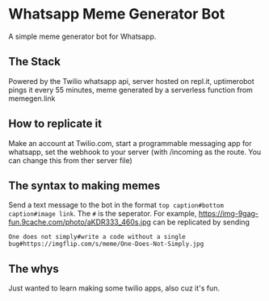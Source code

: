 # Whatsapp Meme Generator Bot
A simple meme generator bot for Whatsapp.

## The Stack
Powered by the Twilio whatsapp api, server hosted on repl.it, uptimerobot pings it every 55 minutes, meme generated by a serverless function from memegen.link

## How to replicate it
Make an account at Twilio.com, start a programmable messaging app for whatsapp, set the webhook to your server (with /incoming as the route. You can change this from ther server file)

## The syntax to making memes
Send a text message to the bot in the format `top caption#bottom caption#image link`. The `#` is the seperator. For example, https://img-9gag-fun.9cache.com/photo/aKDR333_460s.jpg can be replicated by sending 
```
One does not simply#write a code without a single bug#https://imgflip.com/s/meme/One-Does-Not-Simply.jpg
```

## The whys
Just wanted to learn making some twilio apps, also cuz it's fun.
